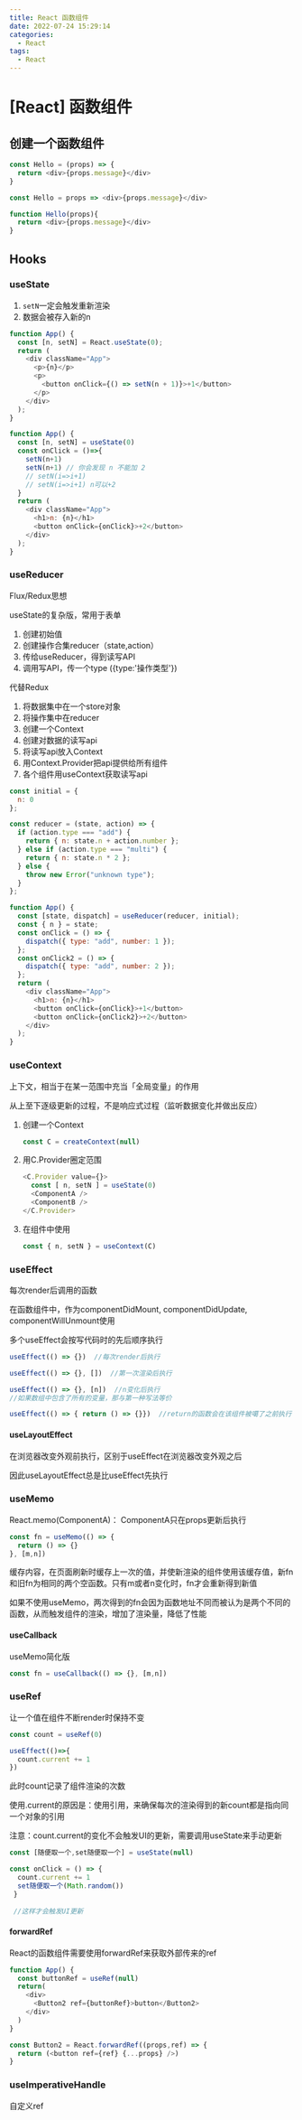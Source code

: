 ```yaml
---
title: React 函数组件 
date: 2022-07-24 15:29:14
categories:
  - React
tags: 
  - React
---
```


# \[React] 函数组件

## 创建一个函数组件

```javascript
const Hello = (props) => {
  return <div>{props.message}</div>
}

const Hello = props => <div>{props.message}</div>

function Hello(props){
  return <div>{props.message}</div>
}
```

## Hooks

### useState

1.  `setN`一定会触发重新渲染
2.  数据会被存入新的n

```javascript
function App() {
  const [n, setN] = React.useState(0);
  return (
    <div className="App">
      <p>{n}</p>
      <p>
        <button onClick={() => setN(n + 1)}>+1</button>
      </p>
    </div>
  );
}
```

```javascript
function App() {
  const [n, setN] = useState(0)
  const onClick = ()=>{
    setN(n+1)
    setN(n+1) // 你会发现 n 不能加 2
    // setN(i=>i+1)
    // setN(i=>i+1) n可以+2
  }
  return (
    <div className="App">
      <h1>n: {n}</h1>
      <button onClick={onClick}>+2</button>
    </div>
  );
}
```

### useReducer

Flux/Redux思想

useState的复杂版，常用于表单

1.  创建初始值
2.  创建操作合集reducer（state,action）
3.  传给useReducer，得到读写API
4.  调用写API，传一个type ({type:'操作类型'})

代替Redux

1.  将数据集中在一个store对象
2.  将操作集中在reducer
3.  创建一个Context
4.  创建对数据的读写api
5.  将读写api放入Context
6.  用Context.Provider把api提供给所有组件
7.  各个组件用useContext获取读写api

```javascript
const initial = {
  n: 0
};

const reducer = (state, action) => {
  if (action.type === "add") {
    return { n: state.n + action.number };
  } else if (action.type === "multi") {
    return { n: state.n * 2 };
  } else {
    throw new Error("unknown type");
  }
};

function App() {
  const [state, dispatch] = useReducer(reducer, initial);
  const { n } = state;
  const onClick = () => {
    dispatch({ type: "add", number: 1 });
  };
  const onClick2 = () => {
    dispatch({ type: "add", number: 2 });
  };
  return (
    <div className="App">
      <h1>n: {n}</h1>
      <button onClick={onClick}>+1</button>
      <button onClick={onClick2}>+2</button>
    </div>
  );
}
```

### useContext

上下文，相当于在某一范围中充当「全局变量」的作用

从上至下逐级更新的过程，不是响应式过程（监听数据变化并做出反应）

1.  创建一个Context
    ```javascript
    const C = createContext(null)
    ```
2.  用C.Provider圈定范围
    ```javascript
    <C.Provider value={}>
      const [ n, setN ] = useState(0)
      <ComponentA />
      <ComponentB />
    </C.Provider>
    ```
3.  在组件中使用
    ```javascript
    const { n, setN } = useContext(C)
    ```

### useEffect

每次render后调用的函数

在函数组件中，作为componentDidMount, componentDidUpdate, componentWillUnmount使用

多个useEffect会按写代码时的先后顺序执行

```javascript
useEffect(() => {})  //每次render后执行

useEffect(() => {}, [])  //第一次渲染后执行

useEffect(() => {}, [n])  //n变化后执行
//如果数组中包含了所有的变量，那与第一种写法等价

useEffect(() => { return () => {}})  //return的函数会在该组件被噶了之前执行

```

#### useLayoutEffect

在浏览器改变外观前执行，区别于useEffect在浏览器改变外观之后

因此useLayoutEffect总是比useEffect先执行

### useMemo

React.memo(ComponentA)： ComponentA只在props更新后执行

```javascript
const fn = useMemo(() => {
  return () => {}
}, [m,n])
```

缓存内容，在页面刷新时缓存上一次的值，并使新渲染的组件使用该缓存值，新fn和旧fn为相同的两个空函数。只有m或者n变化时，fn才会重新得到新值

如果不使用useMemo，两次得到的fn会因为函数地址不同而被认为是两个不同的函数，从而触发组件的渲染，增加了渲染量，降低了性能

#### useCallback

useMemo简化版

```javascript
const fn = useCallback(() => {}, [m,n])
```

### useRef

让一个值在组件不断render时保持不变

```javascript
const count = useRef(0)

useEffect(()=>{
  count.current += 1
})
```

此时count记录了组件渲染的次数

使用.current的原因是：使用引用，来确保每次的渲染得到的新count都是指向同一个对象的引用

注意：count.current的变化不会触发UI的更新，需要调用useState来手动更新

```javascript
const [随便取一个,set随便取一个] = useState(null)

const onClick = () => {
  count.current += 1
  set随便取一个(Math.random())
 }
 
 //这样才会触发UI更新

```

#### forwardRef

React的函数组件需要使用forwardRef来获取外部传来的ref

```javascript
function App() {
  const buttonRef = useRef(null)
  return(
    <div>
      <Button2 ref={buttonRef}>button</Button2>
    </div>
  )
}

const Button2 = React.forwardRef((props,ref) => {
  return (<button ref={ref} {...props} />)
}
```

### useImperativeHandle

自定义ref
